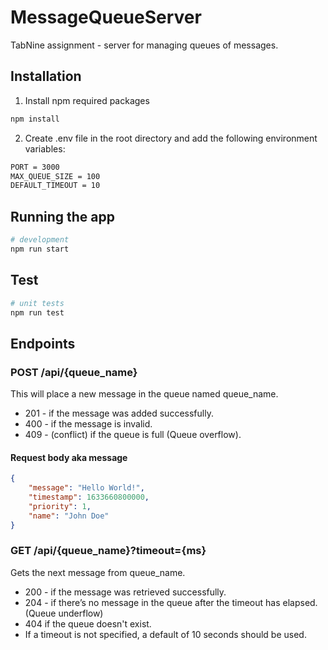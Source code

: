 # MessageQueueServer
TabNine assignment - server for managing queues of messages.

## Installation
1. Install npm required packages
```bash
npm install
```
2. Create .env file in the root directory and add the following environment variables:
```bash
PORT = 3000
MAX_QUEUE_SIZE = 100
DEFAULT_TIMEOUT = 10
```

## Running the app
```bash
# development
npm run start
```

## Test
```bash  
# unit tests  
npm run test
```

## Endpoints
### POST /api/{queue_name}
This will place a new message in the queue named queue_name.
- 201 - if the message was added successfully.
- 400 - if the message is invalid.
- 409 - (conflict) if the queue is full (Queue overflow).
#### Request body aka message
```json
{
    "message": "Hello World!",
    "timestamp": 1633660800000,
    "priority": 1,
    "name": "John Doe"
}
```

### GET /api/{queue_name}?timeout={ms}
Gets the next message from queue_name.
- 200 -  if the message was retrieved successfully.
- 204 - if there’s no message in the queue after the timeout has elapsed. (Queue underflow)
- 404 if the queue doesn't exist.
- If a timeout is not specified, a default of 10 seconds should be used.
